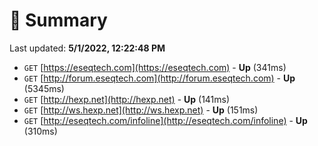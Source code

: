 # 📖 Summary
Last updated: **5/1/2022, 12:22:48 PM**

- `GET` [https://eseqtech.com](https://eseqtech.com) - **Up** (341ms)
- `GET` [http://forum.eseqtech.com](http://forum.eseqtech.com) - **Up** (5345ms)
- `GET` [http://hexp.net](http://hexp.net) - **Up** (141ms)
- `GET` [http://ws.hexp.net](http://ws.hexp.net) - **Up** (151ms)
- `GET` [http://eseqtech.com/infoline](http://eseqtech.com/infoline) - **Up** (310ms)
